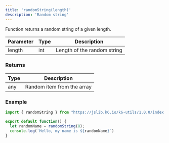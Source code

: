 ```yaml
---
title: 'randomString(length)'
description: 'Random string'
---
```


Function returns a random string of a given length.

| Parameter     | Type   | Description |
| ------------- | ------ |  --- |
| length  | int  | Length of the random string |


### Returns

| Type   | Description     |
| -----  | --------------- |
| any    | Random item from the array  |


### Example

<CodeGroup labels={[]}>

```javascript
import { randomString } from "https://jslib.k6.io/k6-utils/1.0.0/index.js";

export default function() {
  let randomName = randomString(8);
  console.log(`Hello, my name is ${randomName}`)
}

```

</CodeGroup>
